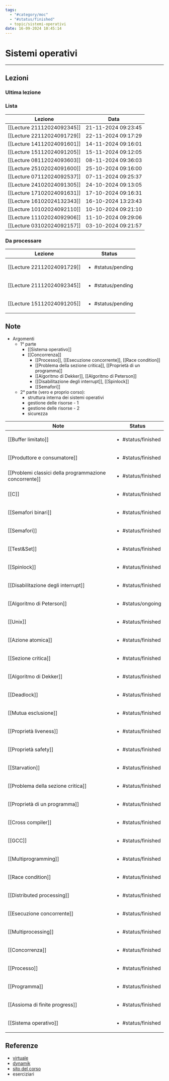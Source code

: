 ```yaml
---
tags:
  - "#category/moc"
  - "#status/finished"
  - topic/sistemi-operativi
date: 16-09-2024 10:45:14
---
```

# Sistemi operativi
---
## Lezioni
### Ultima lezione
<!-- QueryToSerialize: TABLE WITHOUT ID file.link AS Lezione, file.inlinks AS NoteFROM #category/lecture AND #topic/sistemi-operativi SORT file.ctime DESC LIMIT 1 -->

### Lista
<!-- QueryToSerialize: TABLE WITHOUT ID file.link AS Lezione, date AS Data FROM #category/lecture AND #topic/sistemi-operativi SORT file.ctime DESC -->
<!-- SerializedQuery: TABLE WITHOUT ID file.link AS Lezione, date AS Data FROM #category/lecture AND #topic/sistemi-operativi SORT file.ctime DESC -->

| Lezione                    | Data                |
| -------------------------- | ------------------- |
| [[Lecture 21112024092345]] | 21-11-2024 09:23:45 |
| [[Lecture 22112024091729]] | 22-11-2024 09:17:29 |
| [[Lecture 14112024091601]] | 14-11-2024 09:16:01 |
| [[Lecture 15112024091205]] | 15-11-2024 09:12:05 |
| [[Lecture 08112024093603]] | 08-11-2024 09:36:03 |
| [[Lecture 25102024091600]] | 25-10-2024 09:16:00 |
| [[Lecture 07112024092537]] | 07-11-2024 09:25:37 |
| [[Lecture 24102024091305]] | 24-10-2024 09:13:05 |
| [[Lecture 17102024091631]] | 17-10-2024 09:16:31 |
| [[Lecture 16102024132343]] | 16-10-2024 13:23:43 |
| [[Lecture 10102024092110]] | 10-10-2024 09:21:10 |
| [[Lecture 11102024092906]] | 11-10-2024 09:29:06 |
| [[Lecture 03102024092157]] | 03-10-2024 09:21:57 |
<!-- SerializedQuery END -->

### Da processare
<!-- QueryToSerialize: TABLE WITHOUT ID file.link as Lezione, filter(file.tags, (t) => t="#status/pending" OR t="#status/ongoing") AS Status FROM #category/lecture AND #topic/sistemi-operativi AND (#status/pending OR #status/ongoing) SORT date DESC -->
<!-- SerializedQuery: TABLE WITHOUT ID file.link as Lezione, filter(file.tags, (t) => t="#status/pending" OR t="#status/ongoing") AS Status FROM #category/lecture AND #topic/sistemi-operativi AND (#status/pending OR #status/ongoing) SORT date DESC -->

| Lezione                                                           | Status                            |
| ----------------------------------------------------------------- | --------------------------------- |
| [[Lecture 22112024091729]] | <ul><li>#status/pending</li></ul> |
| [[Lecture 21112024092345]] | <ul><li>#status/pending</li></ul> |
| [[Lecture 15112024091205]] | <ul><li>#status/pending</li></ul> |
<!-- SerializedQuery END -->

## Note
- Argomenti
	- 1° parte
		- [[Sistema operativo]]
		- [[Concorrenza]]
			- [[Processo]], [[Esecuzione concorrente]], [[Race condition]]
			- [[Problema della sezione critica]], [[Proprietà di un programma]]
			- [[Algoritmo di Dekker]], [[Algoritmo di Peterson]]
			- [[Disabilitazione degli interrupt]], [[Spinlock]]
			- [[Semafori]]
	- 2° parte (vero e proprio corso):
		- struttura interna dei sistemi operativi
		- gestione delle risorse - 1
		- gestione delle risorse - 2
		- sicurezza

<!-- QueryToSerialize: TABLE WITHOUT ID file.link AS Note, filter(file.tags, (t) => t="#status/pending" OR t="#status/ongoing" OR t="#status/finished") AS Status FROM #category/note AND #topic/sistemi-operativi SORT file.ctime DESC -->
<!-- SerializedQuery: TABLE WITHOUT ID file.link AS Note, filter(file.tags, (t) => t="#status/pending" OR t="#status/ongoing" OR t="#status/finished") AS Status FROM #category/note AND #topic/sistemi-operativi SORT file.ctime DESC -->

| Note                                                                                                                   | Status                             |
| ---------------------------------------------------------------------------------------------------------------------- | ---------------------------------- |
| [[Buffer limitato]]                                                                       | <ul><li>#status/finished</li></ul> |
| [[Produttore e consumatore]]                                                     | <ul><li>#status/finished</li></ul> |
| [[Problemi classici della programmazione concorrente]] | <ul><li>#status/finished</li></ul> |
| [[C]]                                                                                                   | <ul><li>#status/finished</li></ul> |
| [[Semafori binari]]                                                                       | <ul><li>#status/finished</li></ul> |
| [[Semafori]]                                                                                     | <ul><li>#status/finished</li></ul> |
| [[Test&Set]]                                                                                     | <ul><li>#status/finished</li></ul> |
| [[Spinlock]]                                                                                     | <ul><li>#status/finished</li></ul> |
| [[Disabilitazione degli interrupt]]                                       | <ul><li>#status/finished</li></ul> |
| [[Algoritmo di Peterson]]                                                           | <ul><li>#status/ongoing</li></ul>  |
| [[Unix]]                                                                                             | <ul><li>#status/finished</li></ul> |
| [[Azione atomica]]                                                                         | <ul><li>#status/finished</li></ul> |
| [[Sezione critica]]                                                                       | <ul><li>#status/finished</li></ul> |
| [[Algoritmo di Dekker]]                                                               | <ul><li>#status/finished</li></ul> |
| [[Deadlock]]                                                                                     | <ul><li>#status/finished</li></ul> |
| [[Mutua esclusione]]                                                                     | <ul><li>#status/finished</li></ul> |
| [[Proprietà liveness]]                                                                 | <ul><li>#status/finished</li></ul> |
| [[Proprietà safety]]                                                                     | <ul><li>#status/finished</li></ul> |
| [[Starvation]]                                                                                 | <ul><li>#status/finished</li></ul> |
| [[Problema della sezione critica]]                                         | <ul><li>#status/finished</li></ul> |
| [[Proprietà di un programma]]                                                   | <ul><li>#status/finished</li></ul> |
| [[Cross compiler]]                                                                         | <ul><li>#status/finished</li></ul> |
| [[GCC]]                                                                                               | <ul><li>#status/finished</li></ul> |
| [[Multiprogramming]]                                                                     | <ul><li>#status/finished</li></ul> |
| [[Race condition]]                                                                         | <ul><li>#status/finished</li></ul> |
| [[Distributed processing]]                                                         | <ul><li>#status/finished</li></ul> |
| [[Esecuzione concorrente]]                                                         | <ul><li>#status/finished</li></ul> |
| [[Multiprocessing]]                                                                       | <ul><li>#status/finished</li></ul> |
| [[Concorrenza]]                                                                               | <ul><li>#status/finished</li></ul> |
| [[Processo]]                                                                                     | <ul><li>#status/finished</li></ul> |
| [[Programma]]                                                                                   | <ul><li>#status/finished</li></ul> |
| [[Assioma di finite progress]]                                                 | <ul><li>#status/finished</li></ul> |
| [[Sistema operativo]]                                                                   | <ul><li>#status/finished</li></ul> |
<!-- SerializedQuery END -->

## Referenze
- [virtuale]()
- [dynamik]()
- [sito del corso](https://www.cs.unibo.it/~renzo/so/)
- eserciziari